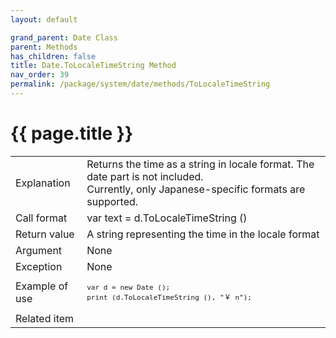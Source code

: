 ```yaml
---
layout: default

grand_parent: Date Class
parent: Methods
has_children: false
title: Date.ToLocaleTimeString Method
nav_order: 39
permalink: /package/system/date/methods/ToLocaleTimeString
---
```

# {{ page.title }}


<table>
  <tr>
    <td>Explanation</td>
    <td colspan="2">Returns the time as a string in locale format. The date part is not included.<br>Currently, only Japanese-specific formats are supported.</td>
  </tr>
  <tr>
    <td>Call format</td>
    <td colspan="2">var text = d.ToLocaleTimeString ()</td>
  </tr>
  <tr>
    <td>Return value</td>
    <td colspan="2">A string representing the time in the locale format</td>
  </tr>  
  <tr>
    <td>Argument</td>
    <td colspan="2">None</td>
  </tr>
  <tr>
    <td>Exception</td>
    <td colspan="2">None</td>
  </tr>
  <tr>
    <td>Example of use</td>
    <td colspan="2"><code><pre>var d = new Date ();
print (d.ToLocaleTimeString (), "￥ n");</pre></code></td>
  </tr>
  <tr>
    <td>Related item</td>
    <td colspan="2"></td>
  </tr>
</table>

